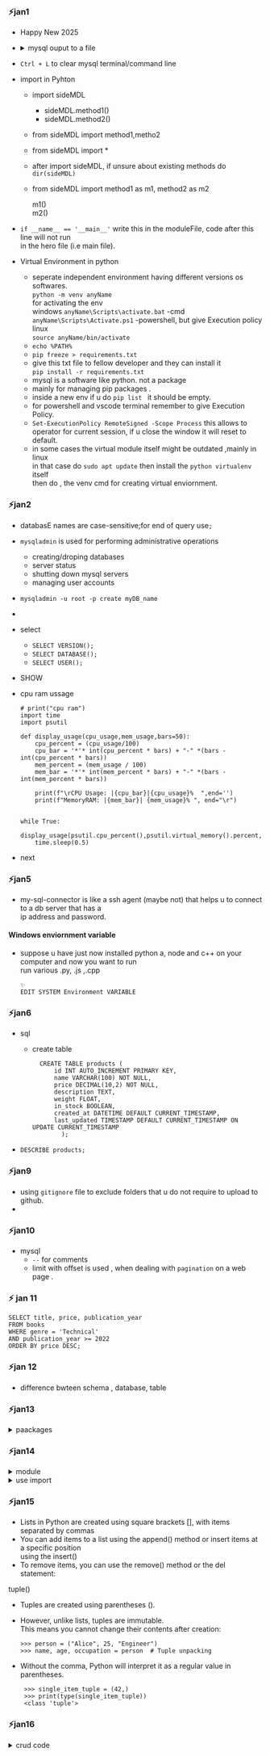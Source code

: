 ### ⚡jan1 
- Happy New 2025
-   <details>
      <summary>mysql ouput to a file</summary>     

        🔹In the command echo "SHOW TABLES;" | mysql -u root -p mysql > ~/project/  system_tables.txt, the execution order is as follows:  
        
        - echo "SHOW TABLES;" runs first, generating the string SHOW TABLES; to be sent through the pipe.
        
        - The pipe (|) takes the output from echo and sends it as input to the MySQL client.
        
        - The MySQL command (mysql -u root -p mysql) runs concurrently with echo, waiting for input while prompting for a password due to the -p option.
        
        - Output redirection (> ~/project/system_tables.txt) occurs after the MySQL command executes, saving the results of SHOW TABLES; to the specified file.
        
        This sequence illustrates how piped commands execute in parallel, with the first command producing output that feeds into the second command.

        🔹2nd Approach
            👉 mysql -u root -p -e "SHOW TABLES;" mysql > ~/project/system_tables.txt   

            - Replace root with your MySQL root username (if different).
            - Enter the password when prompted.
            - The -e flag allows you to execute SQL statements directly from the command line.   

            - The mysql -u root -p -e "SHOW TABLES;" part executes the SQL command SHOW TABLES;.
            - By adding mysql after the SQL command, we specify the database (in this case, the mysql system database) where the SHOW TABLES; command should be executed.

            - If you don’t specify the database, MySQL won’t know where to execute the SHOW TABLES; command, and you'll get an error like: NO database selected

            🔹If the database is named test_DB, you simply replace mysql with test_DB   

                mysql -u root -p -e "SHOW TABLES;" test_DB > ~/project/system_tables.txt  

            🔹If you want to copy the contents of the maintable from the database test_DB to a file table.txt  
            👇  
            mysql -u root -p -e "SELECT * FROM maintable;" test_DB > ~/project/table.txt

            Explanation:
            mysql -u root -p: Connects to MySQL as the root user.
            -e "SELECT * FROM maintable;": Executes the SQL query to select all rows and columns from the table maintable.
            test_DB: Specifies the database where maintable resides.
            >~/project/table.txt: Redirects the output of the query to the file table.txt in the 
             ~/project directory.

             ~ represents the home directory for that user , its value is different for different users.

             Notes:
                🔻If the table has many rows or complex data, the output in table.txt might include column headers and data in a tab-separated format.

                🔻For custom formatting, you might need to tweak the SQL query or use additional tools like awk or sed.




        
  
    </details>

- `Ctrl + L` to clear mysql terminal/command line 
- import in Pyhton
    - import sideMDL  
      - sideMDL.method1()  
      - sideMDL.method2() 
    - from sideMDL import method1,metho2
    - from sideMDL import *
    - after import sideMDL, if unsure about existing methods do `dir(sideMDL)`
    - from sideMDL import method1 as m1, method2 as m2  

        m1()   
        m2()
    
- `if __name__ == '__main__'`   write this in the moduleFile, code after this line will not run   
   in the hero file (i.e main file).

- Virtual Environment in python 
    - seperate independent environment having different versions os softwares.  
      `python -m venv anyName`  
      for activating the env   
      windows 
      `anyName\Scripts\activate.bat` -cmd 
      `anyName\Scripts\Activate.ps1` -powershell, but give Execution policy  
      linux  
      `source anyName/bin/activate`
    - `echo %PATH%`
    -  `pip freeze > requirements.txt`
    - give this txt file to fellow developer and they can install it   
      `pip install -r requirements.txt`
    - mysql is a software like python. not a package
    - mainly for managing pip packages .
    - inside a new env if u do `pip list ` it should be empty.
    - for powershell and vscode terminal remember to give Execution Policy.
    - `Set-ExecutionPolicy RemoteSigned -Scope Process` this allows to operator for current session, if u close the window it will reset to default.
    - in some cases the virtual module itself might be outdated ,mainly in linux  
      in that case do `sudo apt update` then install the `python virtualenv ` itself   
      then do , the venv cmd for creating virtual enviornment. 


### ⚡jan2
 
 - databasE names are case-sensitive;for end of query use`;`  
 - `mysqladmin` is used for performing administrative operations   
    - creating/droping databases
    - server status  
    - shutting down mysql servers  
    - managing user accounts
 - `mysqladmin -u root -p create myDB_name`
 -  
 - select
    - `SELECT VERSION();`
    - `SELECT DATABASE();`
    - `SELECT USER();`
 - SHOW 
    
- cpu ram ussage
  
      # print("cpu ram")
      import time 
      import psutil

      def display_usage(cpu_usage,mem_usage,bars=50):
          cpu_percent = (cpu_usage/100)
          cpu_bar = '*'* int(cpu_percent * bars) + "-" *(bars -int(cpu_percent * bars))
          mem_percent = (mem_usage / 100)
          mem_bar = '*'* int(mem_percent * bars) + "-" *(bars -int(mem_percent * bars))

          print(f"\rCPU Usage: |{cpu_bar}|{cpu_usage}%  ",end='')
          print(f"MemoryRAM: |{mem_bar}| {mem_usage}% ", end="\r")


      while True:
          display_usage(psutil.cpu_percent(),psutil.virtual_memory().percent,60)    
          time.sleep(0.5) 

- next


### ⚡jan5

- my-sql-connector is like a ssh agent (maybe not) that helps u to connect to a db server that has a  
  ip address and password.

#### Windows enviornment variable 

- suppose u have just now installed python a, node and c++ on your computer and now you want to run   
  run various .py, .js ,.cpp   

      ✨
      EDIT SYSTEM Environment VARIABLE 
      


### ⚡jan6


- sql   
    - create table  

            CREATE TABLE products (
                id INT AUTO_INCREMENT PRIMARY KEY,
                name VARCHAR(100) NOT NULL,
                price DECIMAL(10,2) NOT NULL,
                description TEXT,
                weight FLOAT,
                in_stock BOOLEAN,
                created_at DATETIME DEFAULT CURRENT_TIMESTAMP,
                last_updated TIMESTAMP DEFAULT CURRENT_TIMESTAMP ON UPDATE CURRENT_TIMESTAMP
                  );  

- `DESCRIBE products;`


### ⚡jan9

- using `gitignore` file to exclude folders that u do not require to upload to github.  
- 

### ⚡jan10

- mysql 
    - `--` for comments
    - limit with offset is used , when dealing with `pagination` on a web page .

### ⚡ jan 11

    SELECT title, price, publication_year
    FROM books
    WHERE genre = 'Technical'
    AND publication_year >= 2022
    ORDER BY price DESC;


### ⚡jan 12

- difference bwteen schema , database, table  


### ⚡jan13

<details>
    <summary> paackages </summary>

      In this lab, you have explored two fundamental concepts in Python programming: functions and modules. You have learned how to define and use functions, understand function scope, create and use modules, import specific functions from modules, and organize related modules into packages.

    You started by creating simple functions and gradually moved to more complex concepts like function scope and global variables. You then learned how to create modules to organize related functions and variables into separate files, making your code more maintainable and reusable.

    You explored different ways of importing functions from modules, including importing specific functions and using aliases. This knowledge allows you to write more concise and readable code while avoiding naming conflicts between different modules.

    Finally, you learned how to create a package, which is a way to organize related modules into a directory hierarchy. This is particularly useful for larger projects where you need to manage multiple related modules.

    These concepts of functions and modules are crucial for writing well-organized, efficient, and reusable Python code. As you continue your Python journey, you'll find these skills essential for building more complex programs and collaborating on larger projects. Remember to practice these concepts regularly and explore the vast ecosystem of Python modules and packages available to enhance your programming capabilities
</details>



### ⚡jan14

<details>
<summary>module</summary>

    # Space Math Module

      def calculate_fuel(distance):
          return distance*500

      def time_to_destination(distance, speed):
          return distance/speed

      def gravity_force(mass1, mass2, distance):
          G = 6.67430e-11
          return (G *mass1 *mass2)/(distance**2)

</details>

<details>
<summary>use import</summary>

        # Space Mission Planner

        from space_math import calculate_fuel,time_to_destination,gravity_force 

        # Mission parameters
        distance = 225000000  # km
        speed = 20000  # km/h
        planet_mass = 6.39e23  # kg
        spacecraft_mass = 15000  # kg

        # TODO: Use the imported functions to calculate mission details
        fuel_needed = calculate_fuel(distance)
        travel_time = time_to_destination(distance, speed)
        grav_force = gravity_force(planet_mass, spacecraft_mass, distance)
        # TODO: Print the mission details (fuel needed, time to destination, gravitational force)
        print("Space Mission Details:")
        print("----------------------")
        print(f"Fuel needed: {fuel_needed:.2f} liters")
        print(f"Time to destination: {travel_time:.2f} hours")
        print(f"Gravitational force at destination: {grav_force:.2f} N")

</details>

### ⚡jan15

  - Lists in Python are created using square brackets [], with items separated by commas  
  - You can add items to a list using the append() method or insert items at a specific position  
   using the insert()  
  - To remove items, you can use the remove() method or the del statement:

  tuple()

  - Tuples are created using parentheses ().
  - However, unlike lists, tuples are immutable.   
    This means you cannot change their contents after creation:
    
        >>> person = ("Alice", 25, "Engineer")
        >>> name, age, occupation = person  # Tuple unpacking   
 
 - Without the comma, Python will interpret it as a regular value in parentheses.
   
        >>> single_item_tuple = (42,)
        >>> print(type(single_item_tuple))
        <class 'tuple'>


### ⚡jan16

<details>
<summary>crud code</summary>

        missions = []
        mission_details = {}

        def add_mission(missions, mission_details, name, details):
            missions.append(name)
            mission_details[name] = details
            print("Mission added successfully!")

        def update_mission(mission_details, name, key, value):
            if name in mission_details:
                mission_details[name][key] = value
                print(f"Updated {key} for mission {name}")
            else:
                print(f"Mission {name} not found")

        def display_missions(missions, mission_details):
            print("\nAll Missions:")
            for i, mission in enumerate(missions, 1):
                print(f"{i}. {mission}")
                for key, value in mission_details[mission].items():
                    print(f"   {key}: {value}")
                print()

        def list_astronauts(mission_details):
            all_astronauts = set()
            for mission in mission_details.values():
                crew = mission.get('Crew', '').split(', ')
                all_astronauts.update(crew)
            return all_astronauts

        # Main menu loop (provided in the initial script)
        while True:
            print("\nSpace Mission Management System")
            print("1. Add Mission")
            print("2. Update Mission")
            print("3. Display Missions")
            print("4. List Astronauts")
            print("5. Exit")

            choice = input("\nEnter your choice: ")

            if choice == '1':
                name = input("Enter mission name: ")
                destination = input("Enter destination: ")
                launch_date = input("Enter launch date: ")
                crew = input("Enter crew members (comma-separated): ")
                details = {
                    "Destination": destination,
                    "Launch Date": launch_date,
                    "Crew": crew
                }
                add_mission(missions, mission_details, name, details)

            elif choice == '2':
                name = input("Enter mission name to update: ")
                key = input("Enter detail to update (Destination/Launch Date/Crew): ")
                value = input(f"Enter new value for {key}: ")
                update_mission(mission_details, name, key, value)

            elif choice == '3':
                display_missions(missions, mission_details)

            elif choice == '4':
                astronauts = list_astronauts(mission_details)
                print("\nAll Astronauts:")
                for astronaut in astronauts:
                    print(f"- {astronaut}")

            elif choice == '5':
                print("Exiting Space Mission Management System. Goodbye!")
                break

            else:
                print("Invalid choice. Please try again.")
</details>